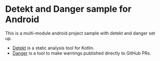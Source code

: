 # Detekt and Danger sample for Android

This is a multi-module android project sample with detekt and danger set up.

- [Detekt](https://detekt.dev/) is a static analysis tool for Kotlin.
- [Danger](https://danger.systems/kotlin/) is a tool to make warnings published directly to GitHub PRs.